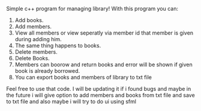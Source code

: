Simple c++ program for managing library!
With this program you can:
  1. Add books.
  2. Add members.
  3. View all members or view seperatly via member id that member is given during adding him.
  4. The same thing happens to books.
  5. Delete members.
  6. Delete Books.
  7. Members can boorow and return books and error will be shown if given book is already borrowed.
  8. You can export books and members of library to txt file

Feel free to use that code. I will be updating it if i found bugs and maybe in the future i will give option to add members and books from txt file and save to txt file and also maybe i will try to do ui using sfml
